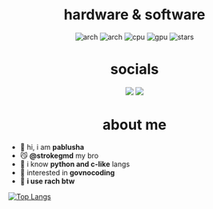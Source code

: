 <div align="center">
  <h1>hardware & software</h1>
</div>

<div align="center">
  <img alt="arch" src="https://img.shields.io/badge/main_OS-gray?style=for-the-badge&logo=windows&logoColor=white&label=windows&labelColor=blue">
  <img alt="arch" src="https://img.shields.io/badge/editor-gray?style=for-the-badge&logoColor=white&label=vscode&labelColor=blue">
  <img alt="cpu" src="https://img.shields.io/badge/i3--10105-gray?style=for-the-badge&logo=intel&logoColor=white&label=%20&labelColor=%230271c7">
  <img alt="gpu" src="https://img.shields.io/badge/gtx_1650-gray?style=for-the-badge&logo=nvidia&logoColor=white&label=%20&labelColor=%237fbd12">
  <img alt="stars" src="https://img.shields.io/github/stars/pablushaa?style=for-the-badge">
</div>

<div align="center">
  <h1>socials</h1>
</div>

<div align="center">
  <img src="https://img.shields.io/badge/Discord-gray?style=for-the-badge&logo=discord&logoColor=white&label=pablusha&labelColor=%235865f2">
  <a href="https://t.me/pablusha" target="_blank">
    <img src="https://img.shields.io/static/v1?message=Telegram&logo=telegram&label=&color=2CA5E0&logoColor=white&labelColor=&style=for-the-badge"/>
  </a>
</div>

<div align="center">
  <h1>about me</h1>
</div>

<p align="center">

- 👀 hi, i am **pablusha**
- 😼 **@strokegmd** my bro
- 🧇 i know **python and c-like** langs
- 💩 interested in **govnocoding**
- 🐧 **i use rach btw**

[![Top Langs](https://github-readme-stats.vercel.app/api/top-langs/?username=pablushaa&theme=dark)](https://github.com/zvosolider)
